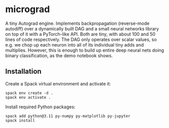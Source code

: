 # micrograd

A tiny Autograd engine. Implements backpropagation (reverse-mode autodiff) over a dynamically built DAG and a small neural networks library on top of it with a PyTorch-like API. Both are tiny, with about 100 and 50 lines of code respectively. The DAG only operates over scalar values, so e.g. we chop up each neuron into all of its individual tiny adds and multiplies. However, this is enough to build up entire deep neural nets doing binary classification, as the demo notebook shows.

## Installation

Create a Spack virtual environment and activate it:

```
spack env create -d .
spack env activate .
```

Install required Python packages:

```
spack add python@3.11 py-numpy py-matplotlib py-jupyter
spack install
```
